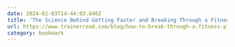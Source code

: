 ```yaml
---
date: 2024-02-03T14:44:03.846Z
title: 'The Science Behind Getting Faster and Breaking Through a Fitness Plateau'
url: https://www.trainerroad.com/blog/how-to-break-through-a-fitness-plateau/
category: bookmark
---
```

